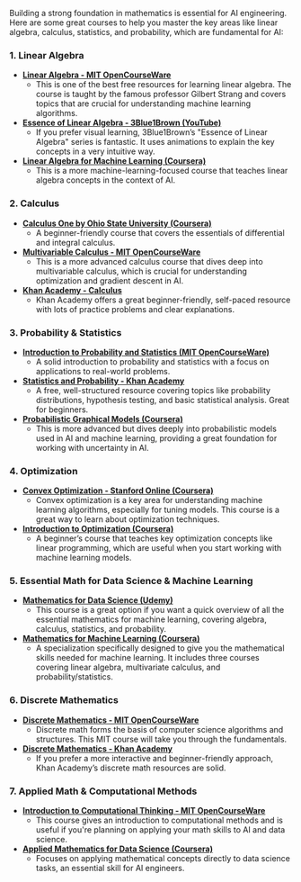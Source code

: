 Building a strong foundation in mathematics is essential for AI engineering. Here are some great courses to help you master the key areas like linear algebra, calculus, statistics, and probability, which are fundamental for AI:

### **1. Linear Algebra**

* **[Linear Algebra - MIT OpenCourseWare]()**
  * This is one of the best free resources for learning linear algebra. The course is taught by the famous professor Gilbert Strang and covers topics that are crucial for understanding machine learning algorithms.
* **[Essence of Linear Algebra - 3Blue1Brown (YouTube)](https://www.youtube.com/watch?v=fNk_zzaMoSs)**
  * If you prefer visual learning, 3Blue1Brown’s "Essence of Linear Algebra" series is fantastic. It uses animations to explain the key concepts in a very intuitive way.
* **[Linear Algebra for Machine Learning (Coursera)](https://www.coursera.org/learn/linear-algebra-machine-learning)**
  * This is a more machine-learning-focused course that teaches linear algebra concepts in the context of AI.

### **2. Calculus**

* **[Calculus One by Ohio State University (Coursera)](https://www.coursera.org/learn/calculus1)**
  * A beginner-friendly course that covers the essentials of differential and integral calculus.
* **[Multivariable Calculus - MIT OpenCourseWare]()**
  * This is a more advanced calculus course that dives deep into multivariable calculus, which is crucial for understanding optimization and gradient descent in AI.
* **[Khan Academy - Calculus](https://www.khanacademy.org/math/calculus-1)**
  * Khan Academy offers a great beginner-friendly, self-paced resource with lots of practice problems and clear explanations.

### **3. Probability & Statistics**

* **[Introduction to Probability and Statistics (MIT OpenCourseWare)]()**
  * A solid introduction to probability and statistics with a focus on applications to real-world problems.
* **[Statistics and Probability - Khan Academy](https://www.khanacademy.org/math/statistics-probability)**
  * A free, well-structured resource covering topics like probability distributions, hypothesis testing, and basic statistical analysis. Great for beginners.
* **[Probabilistic Graphical Models (Coursera)](https://www.coursera.org/learn/probabilistic-graphical-models)**
  * This is more advanced but dives deeply into probabilistic models used in AI and machine learning, providing a great foundation for working with uncertainty in AI.

### **4. Optimization**

* **[Convex Optimization - Stanford Online (Coursera)](https://www.coursera.org/learn/convex-optimization)**
  * Convex optimization is a key area for understanding machine learning algorithms, especially for tuning models. This course is a great way to learn about optimization techniques.
* **[Introduction to Optimization (Coursera)](https://www.coursera.org/learn/introduction-to-optimization)**
  * A beginner’s course that teaches key optimization concepts like linear programming, which are useful when you start working with machine learning models.

### **5. Essential Math for Data Science & Machine Learning**

* **[Mathematics for Data Science (Udemy)]()**
  * This course is a great option if you want a quick overview of all the essential mathematics for machine learning, covering algebra, calculus, statistics, and probability.
* **[Mathematics for Machine Learning (Coursera)](https://www.coursera.org/specializations/mathematics-machine-learning)**
  * A specialization specifically designed to give you the mathematical skills needed for machine learning. It includes three courses covering linear algebra, multivariate calculus, and probability/statistics.

### **6. Discrete Mathematics**

* **[Discrete Mathematics - MIT OpenCourseWare]()**
  * Discrete math forms the basis of computer science algorithms and structures. This MIT course will take you through the fundamentals.
* **[Discrete Mathematics - Khan Academy](https://www.khanacademy.org/math/discrete-math)**
  * If you prefer a more interactive and beginner-friendly approach, Khan Academy’s discrete math resources are solid.

### **7. Applied Math & Computational Methods**

* **[Introduction to Computational Thinking - MIT OpenCourseWare]()**
  * This course gives an introduction to computational methods and is useful if you're planning on applying your math skills to AI and data science.
* **[Applied Mathematics for Data Science (Coursera)](https://www.coursera.org/learn/applied-mathematics-for-data-science)**
  * Focuses on applying mathematical concepts directly to data science tasks, an essential skill for AI engineers.
